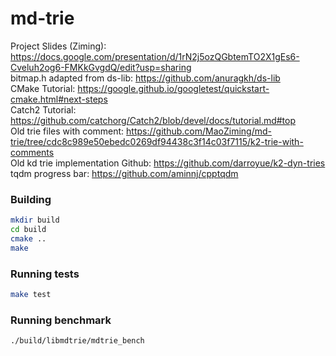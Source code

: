 # md-trie
Project Slides (Ziming): https://docs.google.com/presentation/d/1rN2j5ozQGbtemTO2X1gEs6-Cveluh2og6-FMKkGvgdQ/edit?usp=sharing  
bitmap.h adapted from ds-lib: https://github.com/anuragkh/ds-lib  
CMake Tutorial: https://google.github.io/googletest/quickstart-cmake.html#next-steps  
Catch2 Tutorial: https://github.com/catchorg/Catch2/blob/devel/docs/tutorial.md#top  
Old trie files with comment: https://github.com/MaoZiming/md-trie/tree/cdc8c989e50ebedc0269df94438c3f14c03f7115/k2-trie-with-comments  
Old kd trie implementation Github: https://github.com/darroyue/k2-dyn-tries  
tqdm progress bar: https://github.com/aminnj/cpptqdm

### Building

```bash
mkdir build
cd build
cmake ..
make
```

### Running tests

```bash
make test
```

### Running benchmark

```bash
./build/libmdtrie/mdtrie_bench
```